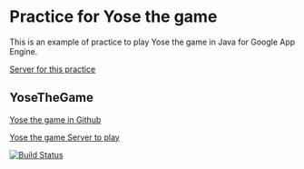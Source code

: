 # Practice for Yose the game

This is an example of practice to play Yose the game in Java for Google App Engine. 

[Server for this practice](http://yosethegame-practice.appspot.com)

 
## YoseTheGame

[Yose the game in Github](http://github.com/yosethegame/yosethegame)

[Yose the game Server to play](http://yosethegame.com)

[![Build Status](https://travis-ci.org/lantoli/yosethegame-googleappengine-java-practice.png?branch=master)](https://travis-ci.org/lantoli/yosethegame-googleappengine-java-practice)

